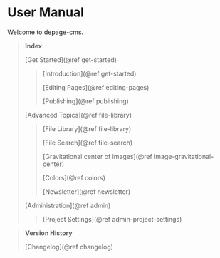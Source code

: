 User Manual
======================

Welcome to depage-cms.



> **Index**
>
> [Get Started](@ref get-started)
>
> > [Introduction](@ref get-started)
> >
> > [Editing Pages](@ref editing-pages)
> >
> > [Publishing](@ref publishing)
>
> [Advanced Topics](@ref file-library)
>
> > [File Library](@ref file-library)
> >
> > [File Search](@ref file-search)
> >
> > [Gravitational center of images](@ref image-gravitational-center)
> >
> > [Colors](@ref colors)
> >
> > [Newsletter](@ref newsletter)
>
> [Administration](@ref admin)
>
> > [Project Settings](@ref admin-project-settings)


> **Version History**
>
> [Changelog](@ref changelog)

